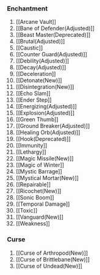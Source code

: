 
### Enchantment
1. [[Arcane Vault]]
2. [[Bane of Defender(Adjusted)]]
3. [[Beast Master(Deprecated)]]
4. [[Brutal(Adjusted)]]
5. [[Caustic]]
6. [[Counter Guard(Adjusted)]]
7. [[Debility(Adjusted)]]
8. [[Decay(Adjusted)]]
9. [[Deceleration]]
10. [[Detonate(New)]]
11. [[Disintegration(New)]]
12. [[Echo Slam]]
13. [[Ender Step]]
14. [[Energizing(Adjusted)]]
15. [[Explosion(Adjusted)]]
16. [[Green Thumb]]
17. [[Ground Breaker(Adjusted)]]
18. [[Healing Orb(Adjusted)]]
19. [[Hook(Deprecated)]]
20. [[Immunity]]
21. [[Lethargy]]
22. [[Magic Missile(New)]]
23. [[Magic of Winter]]
24. [[Mystic Barrage]]
25. [[Mystical Mortar(New)]]
26. [[Repairable]]
27. [[Ricochet(New)]]
28. [[Sonic Boom]]
29. [[Temporal Damage]]
30. [[Toxic]]
31. [[Vanguard(New)]]
32. [[Weakness]]
### Curse
1. [[Curse of Arthropod(New)]]
2. [[Curse of Brittlebane(New)]]
3. [[Curse of Undead(New)]]